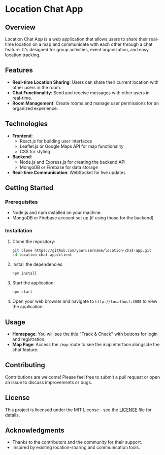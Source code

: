 # Location Chat App

## Overview
Location Chat App is a web application that allows users to share their real-time location on a map and communicate with each other through a chat feature. It's designed for group activities, event organization, and easy location tracking.

## Features
- **Real-time Location Sharing**: Users can share their current location with other users in the room.
- **Chat Functionality**: Send and receive messages with other users in real-time.
- **Room Management**: Create rooms and manage user permissions for an organized experience.

## Technologies
- **Frontend**: 
  - React.js for building user interfaces
  - Leaflet.js or Google Maps API for map functionality
  - CSS for styling
- **Backend**: 
  - Node.js and Express.js for creating the backend API
  - MongoDB or Firebase for data storage
- **Real-time Communication**: WebSocket for live updates

## Getting Started

### Prerequisites
- Node.js and npm installed on your machine.
- MongoDB or Firebase account set up (if using those for the backend).

### Installation
1. Clone the repository:
   ```bash
   git clone https://github.com/yourusername/location-chat-app.git
   cd location-chat-app/client
   ```

2. Install the dependencies:
   ```bash
   npm install
   ```

3. Start the application:
   ```bash
   npm start
   ```

4. Open your web browser and navigate to `http://localhost:3000` to view the application.

## Usage
- **Homepage**: You will see the title "Track & Check" with buttons for login and registration.
- **Map Page**: Access the `/map` route to see the map interface alongside the chat feature.

## Contributing
Contributions are welcome! Please feel free to submit a pull request or open an issue to discuss improvements or bugs.

## License
This project is licensed under the MIT License - see the [LICENSE](LICENSE) file for details.

## Acknowledgments
- Thanks to the contributors and the community for their support.
- Inspired by existing location-sharing and communication tools.
